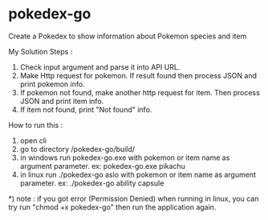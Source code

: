 # pokedex-go
Create a Pokedex to show information about Pokemon species and item

My Solution Steps :
1. Check input argument and parse it into API URL.
2. Make Http request for pokemon. If result found then process JSON and print pokemon info.
3. If pokemon not found, make another http request for item. Then process JSON and print item info.
4. If item not found, print "Not found" info.

How to run this : 
1. open cli
2. go to directory /pokedex-go/build/
2. in windows run pokedex-go.exe with pokemon or item name as argument parameter. ex: pokedex-go.exe pikachu
3. in linux run ./pokedex-go aslo with pokemon or item name as argument parameter. ex: ./pokedex-go ability capsule

*) note :
if you got error (Permission Denied) when running in linux, you can try run "chmod +x pokedex-go" then run the application again.

